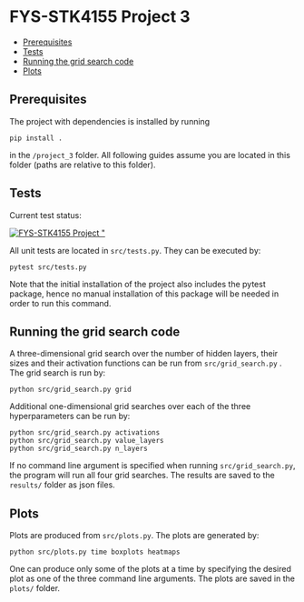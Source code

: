 # FYS-STK4155 Project 3

- [Prerequisites](#prequisites)
- [Tests](#tests)
- [Running the grid search code](#running-the-grid-search-code)
- [Plots](#plots)


## Prerequisites

The project with dependencies is installed by running
```
pip install .
```
in the ```/project_3``` folder. All following guides assume you are located in this folder (paths are relative to this folder).

## Tests

Current test status:

[![FYS-STK4155 Project "](https://github.com/GauteJ1/FYS-STK-projects/actions/workflows/test3.yml/badge.svg)](https://github.com/GauteJ1/FYS-STK-projects/actions/workflows/test3.yml)

All unit tests are located in ```src/tests.py```. They can be executed by:
```
pytest src/tests.py
```
Note that the initial installation of the project also includes the pytest package, hence no manual installation of this package will be needed in order to run this command.

## Running the grid search code

A three-dimensional grid search over the number of hidden layers, their sizes and their activation functions can be run from ```src/grid_search.py``` . The grid search is run by:
```
python src/grid_search.py grid
```

Additional one-dimensional grid searches over each of the three hyperparameters can be run by:
```
python src/grid_search.py activations
python src/grid_search.py value_layers
python src/grid_search.py n_layers
```

If no command line argument is specified when running ```src/grid_search.py```, the program will run all four grid searches.
The results are saved to the ```results/``` folder as json files. 

## Plots

Plots are produced from ```src/plots.py```. The plots are generated by:
```
python src/plots.py time boxplots heatmaps
```
One can produce only some of the plots at a time by specifying the desired plot as one of the three command line arguments. The plots are saved in the ```plots/``` folder.

<!-- 

All plots in the final report are generated in ```explorations/exploring_logreg.ipynb``` and ```explorations/exploring_nn.ipynb```. All numbers and results provided in the report can also be found in these files. Both these files are jupyter notebook files. Make sure to install the project as described before trying to run these files. The figures from these files are saved in ```figures/```.

The main code structure is located in the ```src/``` folder, while som intermediate code including weekly assignments are stored in ```weekly_assignments```.
The code for exploring the different neural networks is located in the ```explorations/``` folder.

All latex code for generating the delivered PDF document is located in the ```text/``` folder, as well as the files ```main.tex```, ```config.tex``` and ```References.bib``` in the main project 2 folder. -->
